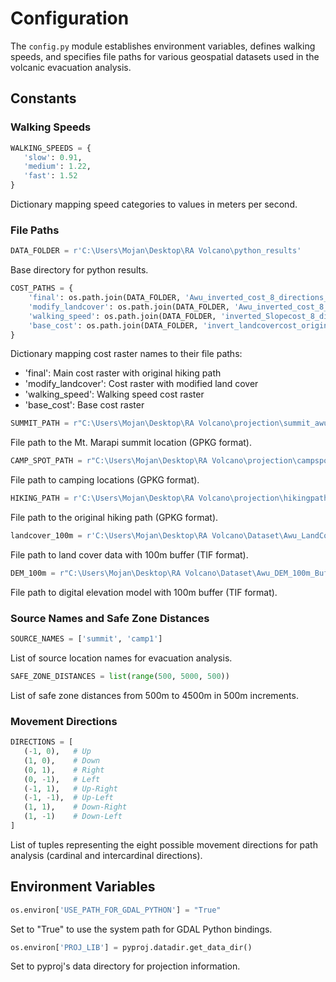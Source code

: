# Configuration

The `config.py` module establishes environment variables, defines walking speeds, and specifies file paths for various geospatial datasets used in the volcanic evacuation analysis.

## Constants

### Walking Speeds

```python
WALKING_SPEEDS = {
   'slow': 0.91,
   'medium': 1.22,
   'fast': 1.52
}
```

Dictionary mapping speed categories to values in meters per second.

### File Paths

```python
DATA_FOLDER = r'C:\Users\Mojan\Desktop\RA Volcano\python_results'
```

Base directory for python results.

```python
COST_PATHS = {
    'final': os.path.join(DATA_FOLDER, 'Awu_inverted_cost_8_directions_original.tif'),
    'modify_landcover': os.path.join(DATA_FOLDER, 'Awu_inverted_cost_8_directions_modified.tif'),
    'walking_speed': os.path.join(DATA_FOLDER, 'inverted_Slopecost_8_directions_Awu_OriginalLandcover.tif'),
    'base_cost': os.path.join(DATA_FOLDER, 'invert_landcovercost_original_Awu.tif')
}
```

Dictionary mapping cost raster names to their file paths:
- 'final': Main cost raster with original hiking path
- 'modify_landcover': Cost raster with modified land cover
- 'walking_speed': Walking speed cost raster
- 'base_cost': Base cost raster

```python
SUMMIT_PATH = r"C:\Users\Mojan\Desktop\RA Volcano\projection\summit_awu_correct_proj_final.shp"
```

File path to the Mt. Marapi summit location (GPKG format).

```python
CAMP_SPOT_PATH = r"C:\Users\Mojan\Desktop\RA Volcano\projection\campspot_awu_correct_proj_final.shp"
```

File path to camping locations (GPKG format).

```python
HIKING_PATH = r'C:\Users\Mojan\Desktop\RA Volcano\projection\hikingpath_awu_buffer_correctproj_final.shp'
```

File path to the original hiking path (GPKG format).

```python
landcover_100m = r'C:\Users\Mojan\Desktop\RA Volcano\Dataset\Awu_LandCover_2019_100m_Buffer_UTM.tif'
```

File path to land cover data with 100m buffer (TIF format).

```python
DEM_100m = r"C:\Users\Mojan\Desktop\RA Volcano\Dataset\Awu_DEM_100m_Buffer_UTM.tif"
```

File path to digital elevation model with 100m buffer (TIF format).

### Source Names and Safe Zone Distances

```python
SOURCE_NAMES = ['summit', 'camp1']
```

List of source location names for evacuation analysis.

```python
SAFE_ZONE_DISTANCES = list(range(500, 5000, 500))
```

List of safe zone distances from 500m to 4500m in 500m increments.

### Movement Directions

```python
DIRECTIONS = [
   (-1, 0),   # Up
   (1, 0),    # Down
   (0, 1),    # Right
   (0, -1),   # Left
   (-1, 1),   # Up-Right
   (-1, -1),  # Up-Left
   (1, 1),    # Down-Right
   (1, -1)    # Down-Left
]
```

List of tuples representing the eight possible movement directions for path analysis (cardinal and intercardinal directions).

## Environment Variables

```python
os.environ['USE_PATH_FOR_GDAL_PYTHON'] = "True"
```

Set to "True" to use the system path for GDAL Python bindings.

```python
os.environ['PROJ_LIB'] = pyproj.datadir.get_data_dir()
```

Set to pyproj's data directory for projection information.
